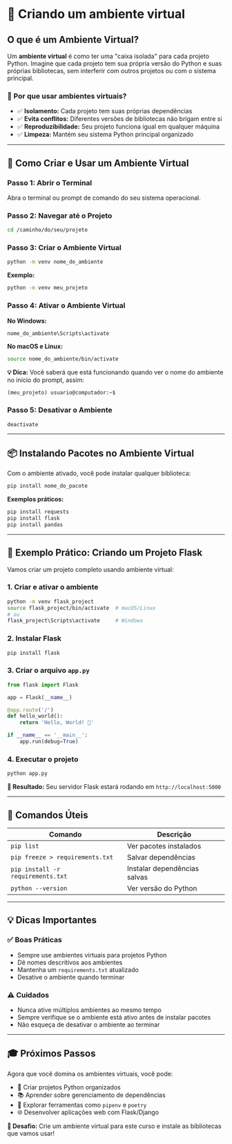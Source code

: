 # 🐍 Criando um ambiente virtual 

## O que é um Ambiente Virtual?

Um **ambiente virtual** é como ter uma "caixa isolada" para cada projeto Python. Imagine que cada projeto tem sua própria versão do Python e suas próprias bibliotecas, sem interferir com outros projetos ou com o sistema principal.

### 🎯 Por que usar ambientes virtuais?

- ✅ **Isolamento:** Cada projeto tem suas próprias dependências
- ✅ **Evita conflitos:** Diferentes versões de bibliotecas não brigam entre si
- ✅ **Reproduzibilidade:** Seu projeto funciona igual em qualquer máquina
- ✅ **Limpeza:** Mantém seu sistema Python principal organizado

---

## 🚀 Como Criar e Usar um Ambiente Virtual

### Passo 1: Abrir o Terminal
Abra o terminal ou prompt de comando do seu sistema operacional.

### Passo 2: Navegar até o Projeto
```bash
cd /caminho/do/seu/projeto
```

### Passo 3: Criar o Ambiente Virtual
```bash
python -m venv nome_do_ambiente
```

**Exemplo:**
```bash
python -m venv meu_projeto
```

### Passo 4: Ativar o Ambiente Virtual

**No Windows:**
```bash
nome_do_ambiente\Scripts\activate
```

**No macOS e Linux:**
```bash
source nome_do_ambiente/bin/activate
```

**💡 Dica:** Você saberá que está funcionando quando ver o nome do ambiente no início do prompt, assim:
```
(meu_projeto) usuario@computador:~$
```

### Passo 5: Desativar o Ambiente
```bash
deactivate
```

---

## 📦 Instalando Pacotes no Ambiente Virtual

Com o ambiente ativado, você pode instalar qualquer biblioteca:

```bash
pip install nome_do_pacote
```

**Exemplos práticos:**
```bash
pip install requests
pip install flask
pip install pandas
```

---

## 🎯 Exemplo Prático: Criando um Projeto Flask

Vamos criar um projeto completo usando ambiente virtual:

### 1. Criar e ativar o ambiente
```bash
python -m venv flask_project
source flask_project/bin/activate  # macOS/Linux
# ou
flask_project\Scripts\activate     # Windows
```

### 2. Instalar Flask
```bash
pip install flask
```

### 3. Criar o arquivo `app.py`
```python
from flask import Flask

app = Flask(__name__)

@app.route('/')
def hello_world():
    return 'Hello, World! 🚀'

if __name__ == '__main__':
    app.run(debug=True)
```

### 4. Executar o projeto
```bash
python app.py
```

**🎉 Resultado:** Seu servidor Flask estará rodando em `http://localhost:5000`

---

## 🔧 Comandos Úteis

| Comando | Descrição |
|---------|-----------|
| `pip list` | Ver pacotes instalados |
| `pip freeze > requirements.txt` | Salvar dependências |
| `pip install -r requirements.txt` | Instalar dependências salvas |
| `python --version` | Ver versão do Python |

---

## 💡 Dicas Importantes

### ✅ Boas Práticas
- Sempre use ambientes virtuais para projetos Python
- Dê nomes descritivos aos ambientes
- Mantenha um `requirements.txt` atualizado
- Desative o ambiente quando terminar

### ⚠️ Cuidados
- Nunca ative múltiplos ambientes ao mesmo tempo
- Sempre verifique se o ambiente está ativo antes de instalar pacotes
- Não esqueça de desativar o ambiente ao terminar

---

## 🎓 Próximos Passos

Agora que você domina os ambientes virtuais, você pode:
- 🚀 Criar projetos Python organizados
- 📚 Aprender sobre gerenciamento de dependências
- 🔧 Explorar ferramentas como `pipenv` e `poetry`
- 🌐 Desenvolver aplicações web com Flask/Django

**🎯 Desafio:** Crie um ambiente virtual para este curso e instale as bibliotecas que vamos usar!